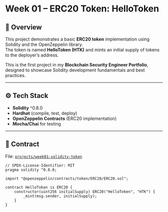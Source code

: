 # Week 01 – ERC20 Token: HelloToken

## 📌 Overview
This project demonstrates a basic **ERC20 token** implementation using Solidity and the OpenZeppelin library.  
The token is named **HelloToken (HTK)** and mints an initial supply of tokens to the deployer’s address.

This is the first project in my **Blockchain Security Engineer Portfolio**, designed to showcase Solidity development fundamentals and best practices.

---

## ⚙️ Tech Stack
- **Solidity** ^0.8.0
- **Hardhat** (compile, test, deploy)
- **OpenZeppelin Contracts** (ERC20 implementation)
- **Mocha/Chai** for testing

---

## 📝 Contract
File: [`projects/week01-solidity-token`](projects/week01-solidity-token/contracts/HelloToken.sol)

```solidity
// SPDX-License-Identifier: MIT
pragma solidity ^0.8.0;

import "@openzeppelin/contracts/token/ERC20/ERC20.sol";

contract HelloToken is ERC20 {
    constructor(uint256 initialSupply) ERC20("HelloToken", "HTK") {
        _mint(msg.sender, initialSupply);
    }
}
